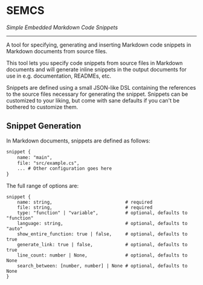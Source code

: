 # SEMCS 

_Simple Embedded Markdown Code Snippets_

***

A tool for specifying, generating and inserting Markdown code snippets in Markdown documents from source files. 

This tool lets you specify code snippets from source files in Markdown documents and will generate inline snippets in the output documents for use in e.g. documentation, READMEs, etc. 

Snippets are defined using a small JSON-like DSL containing the references to the source files necessary for generating the snippet. Snippets can be customized to your liking, but come with sane defaults if you can't be bothered to customize them. 

## Snippet Generation

In Markdown documents, snippets are defined as follows: 

``` markdown
snippet {
    name: "main",
    file: "src/example.cs",
    ... # Other configuration goes here
}
```

The full range of options are: 

```
snippet {
    name: string,                           # required
    file: string,                           # required
    type: "function" | "variable",          # optional, defaults to "function"
	language: string,                       # optional, defaults to "auto"
	show_entire_function: true | false,     # optional, defaults to true
	generate_link: true | false,            # optional, defaults to true
    line_count: number | None,              # optional, defaults to None
	search_between: [number, number] | None # optional, defaults to None
}
